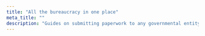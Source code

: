 ```yaml
---
title: "All the bureaucracy in one place"
meta_title: ""
description: "Guides on submitting paperwork to any governmental entity in the world"
---
```

